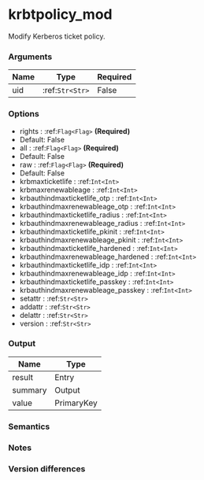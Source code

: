 [//]: # (THE CONTENT BELOW IS GENERATED. DO NOT EDIT.)
# krbtpolicy_mod
Modify Kerberos ticket policy.

### Arguments
|Name|Type|Required
|-|-|-
|uid|:ref:`Str<Str>`|False

### Options
* rights : :ref:`Flag<Flag>` **(Required)**
 * Default: False
* all : :ref:`Flag<Flag>` **(Required)**
 * Default: False
* raw : :ref:`Flag<Flag>` **(Required)**
 * Default: False
* krbmaxticketlife : :ref:`Int<Int>`
* krbmaxrenewableage : :ref:`Int<Int>`
* krbauthindmaxticketlife_otp : :ref:`Int<Int>`
* krbauthindmaxrenewableage_otp : :ref:`Int<Int>`
* krbauthindmaxticketlife_radius : :ref:`Int<Int>`
* krbauthindmaxrenewableage_radius : :ref:`Int<Int>`
* krbauthindmaxticketlife_pkinit : :ref:`Int<Int>`
* krbauthindmaxrenewableage_pkinit : :ref:`Int<Int>`
* krbauthindmaxticketlife_hardened : :ref:`Int<Int>`
* krbauthindmaxrenewableage_hardened : :ref:`Int<Int>`
* krbauthindmaxticketlife_idp : :ref:`Int<Int>`
* krbauthindmaxrenewableage_idp : :ref:`Int<Int>`
* krbauthindmaxticketlife_passkey : :ref:`Int<Int>`
* krbauthindmaxrenewableage_passkey : :ref:`Int<Int>`
* setattr : :ref:`Str<Str>`
* addattr : :ref:`Str<Str>`
* delattr : :ref:`Str<Str>`
* version : :ref:`Str<Str>`

### Output
|Name|Type
|-|-
|result|Entry
|summary|Output
|value|PrimaryKey

[//]: # (ADD YOUR NOTES BELOW. THESE WILL BE PICKED EVERY TIME THE DOCS ARE REGENERATED. //end)
### Semantics

### Notes

### Version differences